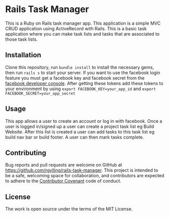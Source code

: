 # Rails Task Manager

This is a Ruby on Rails task manager app. This application is a simple MVC CRUD application using ActiveRecord with Rails. This is a basic task application where you can make task lists and tasks that are associated to those task lists.

## Installation

Clone this repository, run `bundle install` to install the necessary gems, then run `rails s` to start your server. If you want to use the facebook login feature you must get a facebook key and facebook secret from the [facebook developer console](https://developers.facebook.com/). After getting these tokens add these tokens to your environment by using `export FACEBOOK_KEY=your_app_id` and `export FACEBOOK_SECRET=your_app_secret
`

## Usage

This app allows a user to create an account or log in with facebook. Once a user is logged in/signed up a user can create a project task list eg Build Website. After this list is created a user can add tasks to this task list eg build nav bar or build footer. A user can then mark tasks complete.

## Contributing

Bug reports and pull requests are welcome on GitHub at https://github.com/rgylling/rails-task-manager. This project is intended to be a safe, welcoming space for collaboration, and contributors are expected to adhere to the [Contributor Covenant](http://contributor-covenant.org) code of conduct.

## License

The work is open source under the terms of the MIT License.
